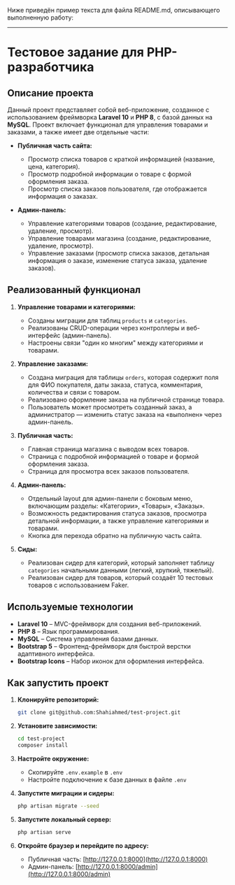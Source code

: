 Ниже приведён пример текста для файла README.md, описывающего выполненную работу:

---

# Тестовое задание для PHP-разработчика

## Описание проекта

Данный проект представляет собой веб-приложение, созданное с использованием фреймворка **Laravel 10** и **PHP 8**, с базой данных на **MySQL**. Проект включает функционал для управления товарами и заказами, а также имеет две отдельные части:

-   **Публичная часть сайта:**

    -   Просмотр списка товаров с краткой информацией (название, цена, категория).
    -   Просмотр подробной информации о товаре с формой оформления заказа.
    -   Просмотр списка заказов пользователя, где отображается информация о заказах.

-   **Админ-панель:**
    -   Управление категориями товаров (создание, редактирование, удаление, просмотр).
    -   Управление товарами магазина (создание, редактирование, удаление, просмотр).
    -   Управление заказами (просмотр списка заказов, детальная информация о заказе, изменение статуса заказа, удаление заказов).

## Реализованный функционал

1. **Управление товарами и категориями:**

    - Созданы миграции для таблиц `products` и `categories`.
    - Реализованы CRUD-операции через контроллеры и веб-интерфейс (админ-панель).
    - Настроены связи "один ко многим" между категориями и товарами.

2. **Управление заказами:**

    - Создана миграция для таблицы `orders`, которая содержит поля для ФИО покупателя, даты заказа, статуса, комментария, количества и связи с товаром.
    - Реализовано оформление заказа на публичной странице товара.
    - Пользователь может просмотреть созданный заказ, а администратор — изменить статус заказа на «выполнен» через админ-панель.

3. **Публичная часть:**

    - Главная страница магазина с выводом всех товаров.
    - Страница с подробной информацией о товаре и формой оформления заказа.
    - Страница для просмотра всех заказов пользователя.

4. **Админ-панель:**

    - Отдельный layout для админ-панели с боковым меню, включающим разделы: «Категории», «Товары», «Заказы».
    - Возможность редактирования статуса заказов, просмотра детальной информации, а также управление категориями и товарами.
    - Кнопка для перехода обратно на публичную часть сайта.

5. **Сиды:**
    - Реализован сидер для категорий, который заполняет таблицу `categories` начальными данными (легкий, хрупкий, тяжелый).
    - Реализован сидер для товаров, который создаёт 10 тестовых товаров с использованием Faker.

## Используемые технологии

-   **Laravel 10** – MVC-фреймворк для создания веб-приложений.
-   **PHP 8** – Язык программирования.
-   **MySQL** – Система управления базами данных.
-   **Bootstrap 5** – Фронтенд-фреймворк для быстрой верстки адаптивного интерфейса.
-   **Bootstrap Icons** – Набор иконок для оформления интерфейса.

## Как запустить проект

1. **Клонируйте репозиторий:**

    ```bash
    git clone git@github.com:Shahiahmed/test-project.git
    ```

2. **Установите зависимости:**

    ```bash
    cd test-project
    composer install
    ```

3. **Настройте окружение:**

    - Скопируйте `.env.example` в `.env`
    - Настройте подключение к базе данных в файле `.env`

4. **Запустите миграции и сидеры:**

    ```bash
    php artisan migrate --seed
    ```

5. **Запустите локальный сервер:**

    ```bash
    php artisan serve
    ```

6. **Откройте браузер и перейдите по адресу:**

    - Публичная часть: [http://127.0.0.1:8000](http://127.0.0.1:8000)
    - Админ-панель: [http://127.0.0.1:8000/admin](http://127.0.0.1:8000/admin)
